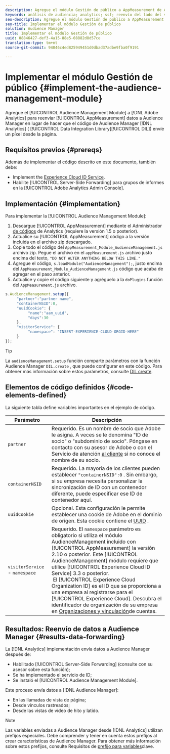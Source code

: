 ```yaml
---
description: Agregue el módulo Gestión de público a AppMeasurement de Adobe Analytics para reenviar datos de Analytics a Audience Manager en lugar de que el código DIL (Biblioteca de integración de datos de Audience Manager) envíe un píxel desde la página.
keywords: análisis de audiencia; analytics; ssf; reenvío del lado del servidor
seo-description: Agregue el módulo Gestión de público a AppMeasurement de Adobe Analytics para reenviar datos de Analytics a Audience Manager en lugar de que el código DIL (Biblioteca de integración de datos de Audience Manager) envíe un píxel desde la página.
seo-title: Implementar el módulo Gestión de público
solution: Audience Manager
title: Implementar el módulo Gestión de público
uuid: 08846427-def3-4a15-88e5-08882d8d57ce
translation-type: tm+mt
source-git-commit: 94046c4ed825949451d0dbad37adbe9fba0f9191

---
```



# Implementar el módulo Gestión de público {#implement-the-audience-management-module}

Agregue el [!UICONTROL Audience Management Module] a [!DNL Adobe Analytics] para reenviar [!UICONTROL AppMeasurement] datos a Audience Manager en lugar de hacer que el código de Audience Manager [!DNL Analytics] ( [!UICONTROL Data Integration Library][!UICONTROL DIL]) envíe un píxel desde la página.

## Requisitos previos {#prereqs}

Además de implementar el código descrito en este documento, también debe:

* Implement the [Experience Cloud ID Service](https://marketing.adobe.com/resources/help/en_US/mcvid/).
* Habilite [!UICONTROL Server-Side Forwarding] para grupos de informes en la [!UICONTROL Adobe Analytics Admin Console].

## Implementación {#implementation}

Para implementar la [!UICONTROL Audience Management Module]:

1. Descargue [!UICONTROL AppMeasurement] mediante el Administrador [de códigos](https://marketing.adobe.com/resources/help/en_US/reference/code_manager_admin.html) de Analytics (requiere la versión 1.5 o posterior).
1. Actualice su [!UICONTROL AppMeasurement] código a la versión incluida en el archivo zip descargado.
1. Copie todo el código del `AppMeasurement_Module_AudienceManagement.js` archivo zip. Pegue el archivo en el `appMeasurement.js` archivo justo encima del texto, `"DO NOT ALTER ANYTHING BELOW THIS LINE."`
1. Agregue el código, `s.loadModule("AudienceManagement");`, justo encima del `AppMeasurement_Module_AudienceManagement.js` código que acaba de agregar en el paso anterior.
1. Actualice y copie el código siguiente y agréguelo a la `doPlugins` función del `AppMeasurement.js` archivo.

```js
s.AudienceManagement.setup({ 
     "partner":"partner name", 
     "containerNSID":0, 
     "uuidCookie": { 
          "name":"aam_uuid", 
          "days":30
     },
     "visitorService": {
          "namespace": "INSERT-EXPERIENCE-CLOUD-ORGID-HERE" 
     } 
});
```

>[!TIP]
>
>La `audienceManagement.setup` función comparte parámetros con la función Audience Manager `DIL.create` , que puede configurar en este código. Para obtener más información sobre estos parámetros, consulte [DIL create](../../dil/dil-class-overview/dil-create.md#dil-create).

## Elementos de código definidos {#code-elements-defined}

La siguiente tabla define variables importantes en el ejemplo de código.

| Parámetro | Descripción |
|--- |--- |
| `partner` | Requerido. Es un nombre de socio que Adobe le asigna. A veces se le denomina "ID de socio" o "subdominio de socio".  Póngase en contacto con su asesor de Adobe o con el Servicio de atención [al cliente](https://helpx.adobe.com/marketing-cloud/contact-support.html) si no conoce el nombre de su socio. |
| `containerNSID` | Requerido. La mayoría de los clientes pueden establecer `"containerNSID":0` . Sin embargo, si su empresa necesita personalizar la sincronización de ID con un contenedor diferente, puede especificar ese ID de contenedor aquí. |
| `uuidCookie` | Opcional. Esta configuración le permite establecer una cookie de Adobe en el dominio de origen. Esta cookie contiene el [UUID](../../reference/ids-in-aam.md) . |
| `visitorService` - `namespace` | Requerido. El `namespace` parámetro es obligatorio si utiliza el módulo AudienceManagement incluido con [!UICONTROL AppMeasurement] la versión 2.10 o posterior. Este [!UICONTROL AudienceManagement] módulo requiere que utilice [!UICONTROL Experience Cloud ID Service] 3.3 o posterior. <br> El [!UICONTROL Experience Cloud Organization ID] es el ID que se proporciona a una empresa al registrarse para el [!UICONTROL Experience Cloud]. Descubra el identificador de organización de su empresa en [Organizaciones y vinculación](https://marketing.adobe.com/resources/help/en_US/mcloud/organizations.html)de cuentas. |

## Resultados: Reenvío de datos a Audience Manager {#results-data-forwarding}

La [!DNL Analytics] implementación envía datos a Audience Manager después de:

* Habilitado [!UICONTROL Server-Side Forwarding] (consulte con su asesor sobre esta función);
* Se ha implementado el servicio de ID;
* Se instaló el [!UICONTROL Audience Management Module].

Este proceso envía datos a [!DNL Audience Manager]:

* En las llamadas de vista de página;
* Desde vínculos rastreados;
* Desde las vistas de vídeo de hito y latido.

>[!NOTE]
>
>Las variables enviadas a Audience Manager desde [!DNL Analytics] utilizan prefijos especiales. Debe comprender y tener en cuenta estos prefijos al crear características de Audience Manager. Para obtener más información sobre estos prefijos, consulte Requisitos de [prefijo para variables](../../features/traits/trait-variable-prefixes.md)clave.